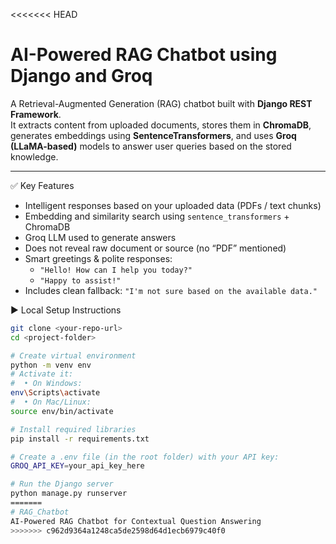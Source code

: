 <<<<<<< HEAD
# AI-Powered RAG Chatbot using Django and Groq

A Retrieval-Augmented Generation (RAG) chatbot built with **Django REST Framework**.  
It extracts content from uploaded documents, stores them in **ChromaDB**, generates embeddings using **SentenceTransformers**, and uses **Groq (LLaMA-based)** models to answer user queries based on the stored knowledge.

---

 ✅ Key Features

- Intelligent responses based on your uploaded data (PDFs / text chunks)
- Embedding and similarity search using `sentence_transformers` + ChromaDB
- Groq LLM used to generate answers
- Does not reveal raw document or source (no “PDF” mentioned)
- Smart greetings & polite responses:
  - `"Hello! How can I help you today?"`
  - `"Happy to assist!"`
- Includes clean fallback: `"I'm not sure based on the available data."`




 ▶️ Local Setup Instructions

```bash
git clone <your-repo-url>
cd <project-folder>

# Create virtual environment
python -m venv env
# Activate it:
#  • On Windows:
env\Scripts\activate
#  • On Mac/Linux:
source env/bin/activate

# Install required libraries
pip install -r requirements.txt

# Create a .env file (in the root folder) with your API key:
GROQ_API_KEY=your_api_key_here

# Run the Django server
python manage.py runserver
=======
# RAG_Chatbot
AI-Powered RAG Chatbot for Contextual Question Answering
>>>>>>> c962d9364a1248ca5de2598d64d1ecb6979c40f0
